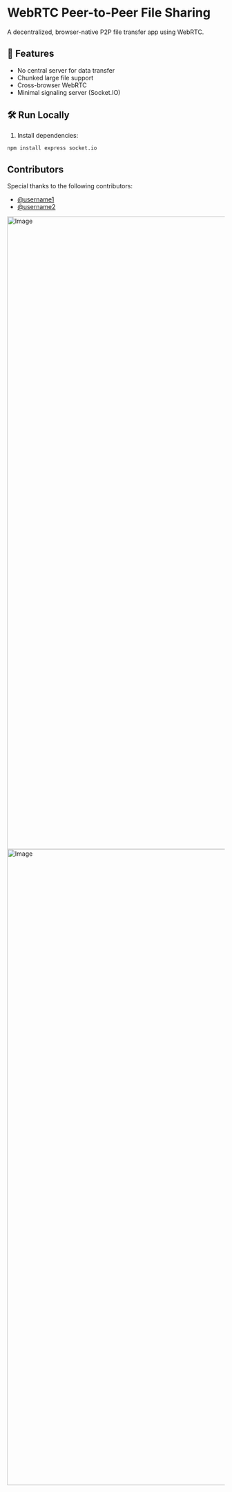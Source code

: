 # WebRTC Peer-to-Peer File Sharing

A decentralized, browser-native P2P file transfer app using WebRTC.

## 🚀 Features
- No central server for data transfer
- Chunked large file support
- Cross-browser WebRTC
- Minimal signaling server (Socket.IO)

## 🛠️ Run Locally

1. Install dependencies:
```bash
npm install express socket.io
```
## Contributors

Special thanks to the following contributors:

- [@username1](https://github.com/tanishk7531)
- [@username2](https://github.com/soumya525) 



<img width="1462" alt="Image" src="https://github.com/user-attachments/assets/ab63434c-0fb8-420d-9e3d-c95870bcf600" />
<img width="1470" alt="Image" src="https://github.com/user-attachments/assets/9c23270e-33bc-490e-8ab2-3c31a11f5c6d" />





